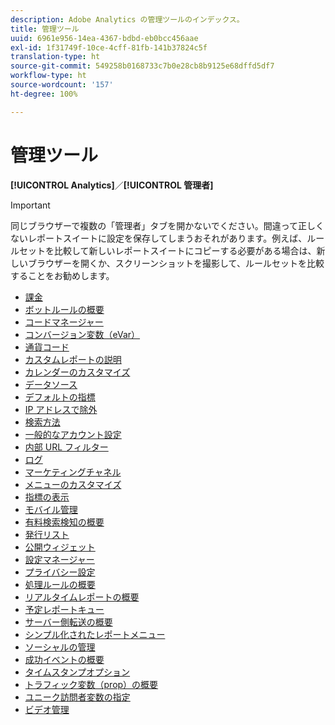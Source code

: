 ```yaml
---
description: Adobe Analytics の管理ツールのインデックス。
title: 管理ツール
uuid: 6961e956-14ea-4367-bdbd-eb0bcc456aae
exl-id: 1f31749f-10ce-4cff-81fb-141b37824c5f
translation-type: ht
source-git-commit: 549258b0168733c7b0e28cb8b9125e68dffd5df7
workflow-type: ht
source-wordcount: '157'
ht-degree: 100%

---
```


# 管理ツール

**[!UICONTROL Analytics]**／**[!UICONTROL 管理者]**

>[!IMPORTANT]
>
>同じブラウザーで複数の「管理者」タブを開かないでください。間違って正しくないレポートスイートに設定を保存してしまうおそれがあります。例えば、ルールセットを比較して新しいレポートスイートにコピーする必要がある場合は、新しいブラウザーを開くか、スクリーンショットを撮影して、ルールセットを比較することをお勧めします。

+ [課金](billing-admin.md)
+ [ボットルールの概要](bot-removal/bot-rules.md)
+ [コードマネージャー](code-manager-admin.md)
+ [コンバージョン変数（eVar）](conversion-var-admin/conversion-var-admin.md)
+ [通貨コード](currency.md)
+ [カスタムレポートの説明](custom-desc-admin.md)
+ [カレンダーのカスタマイズ](custom-calendar.md)
+ [データソース](data-sources.md)
+ [デフォルトの指標](default-metrics.md)
+ [IP アドレスで除外](exclude-ip.md)
+ [検索方法](finding-methods.md)
+ [一般的なアカウント設定](general-acct-settings-admin.md)
+ [内部 URL フィルター](internal-url-filter-admin.md)
+ [ログ](logs.md)
+ [マーケティングチャネル](marketing-channels-admin.md)
+ [メニューのカスタマイズ](customize-menus.md)
+ [指標の表示](metric-visibility.md)
+ [モバイル管理](mobile-management.md)
+ [有料検索検知の概要](paid-search-detection/paid-search-detection.md)
+ [発行リスト](publishing-list.md)
+ [公開ウィジェット](publishing-widgets-admin.md)
+ [設定マネージャー](preferences-manager.md)
+ [プライバシー設定](privacy-settings.md)
+ [処理ルールの概要](c-processing-rules/processing-rules.md)
+ [リアルタイムレポートの概要](realtime/realtime.md)
+ [予定レポートキュー](scheduled-reports-admin.md)
+ [サーバー側転送の概要](c-server-side-forwarding/ssf.md)
+ [シンプル化されたレポートメニュー](t-simplified-menu.md)
+ [ソーシャルの管理](social-management.md)
+ [成功イベントの概要](c-success-events/success-event.md)
+ [タイムスタンプオプション](timestamp-optional.md)
+ [トラフィック変数（prop）の概要](c-traffic-variables/traffic-var.md)
+ [ユニーク訪問者変数の指定](unique-visitor-variable-admin/t-unique-visitor-variable.md)
+ [ビデオ管理](video-management.md)
